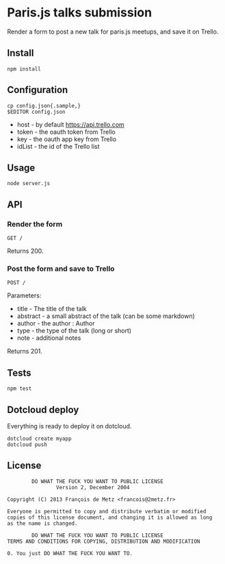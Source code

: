 # Paris.js talks submission

Render a form to post a new talk for paris.js meetups, and save it on Trello.

## Install

    npm install

## Configuration

    cp config.json{.sample,}
    $EDITOR config.json

* host - by default https://api.trello.com
* token - the oauth token from Trello
* key - the oauth app key from Trello
* idList - the id of the Trello list

## Usage

    node server.js

## API

### Render the form

    GET /

Returns 200.

### Post the form and save to Trello

    POST /

Parameters:

* title - The title of the talk
* abstract - a small abstract of the talk (can be some markdown)
* author - the author : Author <email>
* type - the type of the talk (long or short)
* note - additional notes

Returns 201.

## Tests

    npm test

## Dotcloud deploy

Everything is ready to deploy it on dotcloud.

    dotcloud create myapp
    dotcloud push

## License

            DO WHAT THE FUCK YOU WANT TO PUBLIC LICENSE
                    Version 2, December 2004

    Copyright (C) 2013 François de Metz <francois@2metz.fr>

    Everyone is permitted to copy and distribute verbatim or modified
    copies of this license document, and changing it is allowed as long
    as the name is changed.

            DO WHAT THE FUCK YOU WANT TO PUBLIC LICENSE
    TERMS AND CONDITIONS FOR COPYING, DISTRIBUTION AND MODIFICATION

    0. You just DO WHAT THE FUCK YOU WANT TO.
